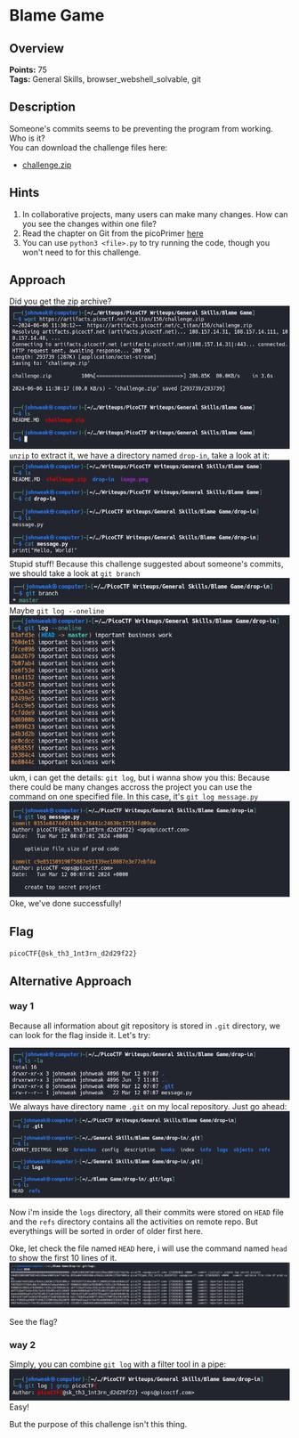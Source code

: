# Blame Game

## Overview

**Points:** 75\
**Tags:** General Skills, browser_webshell_solvable, git

## Description

Someone's commits seems to be preventing the program from working. Who is it?\
You can download the challenge files here:
- [challenge.zip](./challenge.zip)

## Hints

1. In collaborative projects, many users can make many changes. How can you see the changes within one file?
2. Read the chapter on Git from the picoPrimer [here](https://primer.picoctf.org/#_git_version_control)
3. You can use `python3 <file>.py` to try running the code, though you won't need to for this challenge.

## Approach

Did you get the zip archive?
![alt text](image.png)
`unzip` to extract it, we have a directory named `drop-in`, take a look at it:
![alt text](image-1.png)
Stupid stuff!
Because this challenge suggested about someone's commits, we should take a look at `git branch`
![alt text](image-2.png)
Maybe `git log --oneline`
![alt text](image-3.png)
ukm, i can get the details: `git log`, but i wanna show you this:
Because there could be many changes accross the project you can use the command on one specified file. In this case, it's `git log message.py`
![alt text](image-4.png)
Oke, we've done successfully!

## Flag

`picoCTF{@sk_th3_1nt3rn_d2d29f22}`

## Alternative Approach

### way 1
Because all information about git repository is stored in `.git` directory, we can look for the flag inside it. Let's try:

![alt text](image-5.png)
We always have directory name `.git` on my local repository. Just go ahead:
![alt text](image-6.png)

Now i'm inside the `logs` directory, all their commits were stored on `HEAD` file and the `refs` directory contains all the activities on remote repo. But everythings will be sorted in order of older first here.

Oke, let check the file named `HEAD` here, i will use the command named `head` to show the first 10 lines of it.
![alt text](image-7.png)

See the flag? 

### way 2
Simply, you can combine `git log` with a filter tool in a pipe:
![alt text](image-8.png)
Easy! 

But the purpose of this challenge isn't this thing.